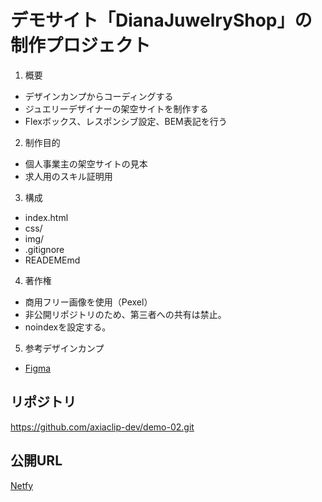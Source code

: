 # デモサイト「DianaJuwelryShop」の制作プロジェクト

1. 概要
- デザインカンプからコーディングする
- ジュエリーデザイナーの架空サイトを制作する
- Flexボックス、レスポンシブ設定、BEM表記を行う

2. 制作目的
- 個人事業主の架空サイトの見本
- 求人用のスキル証明用

3. 構成
- index.html
- css/
- img/
- .gitignore
- READEMEmd

4. 著作権
- 商用フリー画像を使用（Pexel）
- 非公開リポジトリのため、第三者への共有は禁止。
- noindexを設定する。

5. 参考デザインカンプ
- [Figma](https://www.figma.com/design/yoD37EjHHKcmNocNFOCLFq/kindle-1st-chapter-html%26css-Web-design?node-id=0-1&p=f&t=zugTGIYjXRt2sKAn-0)

## リポジトリ
https://github.com/axiaclip-dev/demo-02.git

## 公開URL
[Netfy](demo-01.netlify.app)